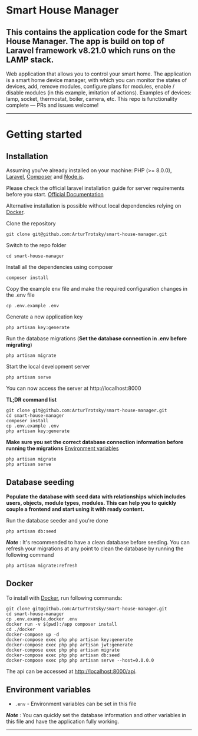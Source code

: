 # Smart House Manager

## This contains the application code for the Smart House Manager. The app is build on top of Laravel framework v8.21.0 which runs on the LAMP stack.
Web application that allows you to control your smart home. The application is a smart home device manager, with which you can monitor the states of devices, add, remove modules, configure plans for modules, enable / disable modules (in this example, imitation of actions). Examples of devices: lamp, socket, thermostat, boiler, camera, etc.
This repo is functionality complete — PRs and issues welcome!

----------

# Getting started

## Installation

Assuming you've already installed on your machine: PHP (>= 8.0.0), [Laravel](https://laravel.com), [Composer](https://getcomposer.org) and [Node.js](https://nodejs.org).

Please check the official laravel installation guide for server requirements before you start. [Official Documentation](https://laravel.com/docs/5.4/installation#installation)

Alternative installation is possible without local dependencies relying on [Docker](#docker).

Clone the repository

    git clone git@github.com:ArturTrotsky/smart-house-manager.git

Switch to the repo folder

    cd smart-house-manager

Install all the dependencies using composer

    composer install

Copy the example env file and make the required configuration changes in the .env file

    cp .env.example .env

Generate a new application key

    php artisan key:generate

Run the database migrations (**Set the database connection in .env before migrating**)

    php artisan migrate

Start the local development server

    php artisan serve

You can now access the server at http://localhost:8000

**TL;DR command list**

    git clone git@github.com:ArturTrotsky/smart-house-manager.git
    cd smart-house-manager
    composer install
    cp .env.example .env
    php artisan key:generate

**Make sure you set the correct database connection information before running the migrations** [Environment variables](#environment-variables)

    php artisan migrate
    php artisan serve

## Database seeding

**Populate the database with seed data with relationships which includes users, objects, module types, modules. This can help you to quickly couple a frontend and start using it with ready content.**

Run the database seeder and you're done

    php artisan db:seed

***Note*** : It's recommended to have a clean database before seeding. You can refresh your migrations at any point to clean the database by running the following command

    php artisan migrate:refresh

## Docker

To install with [Docker](https://www.docker.com), run following commands:

```
git clone git@github.com:ArturTrotsky/smart-house-manager.git
cd smart-house-manager
cp .env.example.docker .env
docker run -v $(pwd):/app composer install
cd ./docker
docker-compose up -d
docker-compose exec php php artisan key:generate
docker-compose exec php php artisan jwt:generate
docker-compose exec php php artisan migrate
docker-compose exec php php artisan db:seed
docker-compose exec php php artisan serve --host=0.0.0.0
```

The api can be accessed at [http://localhost:8000/api](http://localhost:8000/api).

## Environment variables

- `.env` - Environment variables can be set in this file

***Note*** : You can quickly set the database information and other variables in this file and have the application fully working.

----------
